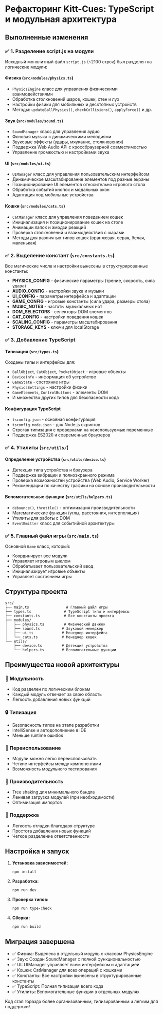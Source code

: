 # Рефакторинг Kitt-Cues: TypeScript и модульная архитектура

## Выполненные изменения

### ✅ 1. Разделение script.js на модули

Исходный монолитный файл `script.js` (~2100 строк) был разделен на логические модули:

#### **Физика (`src/modules/physics.ts`)**
- `PhysicsEngine` класс для управления физическими взаимодействиями
- Обработка столкновений шаров, кошек, стен и луз
- Настройки физики для мобильных и десктопных устройств
- Методы: `updateBallPhysics()`, `checkCollisions()`, `applyForce()` и др.

#### **Звук (`src/modules/sound.ts`)**
- `SoundManager` класс для управления аудио
- Фоновая музыка с динамическими мелодиями
- Звуковые эффекты (удары, мяукание, столкновения)
- Поддержка Web Audio API с кроссбраузерной совместимостью
- Управление громкостью и настройками звука

#### **UI (`src/modules/ui.ts`)**
- `UIManager` класс для управления пользовательским интерфейсом
- Динамическое масштабирование элементов под разные экраны
- Позиционирование UI элементов относительно игрового стола
- Обработка событий кнопок и модальных окон
- Адаптация под мобильные устройства

#### **Кошки (`src/modules/cats.ts`)**
- `CatManager` класс для управления поведением кошек
- Инициализация и позиционирование кошек на столе
- Анимации лапок и эмодзи реакций
- Проверка столкновений и взаимодействий с шарами
- Методы для различных типов кошек (оранжевая, серая, белая, маленькая)

### ✅ 2. Выделение констант (`src/constants.ts`)

Все магические числа и настройки вынесены в структурированные константы:

- **PHYSICS_CONFIG** - физические параметры (трение, скорость, сила удара)
- **AUDIO_CONFIG** - настройки звука и музыки
- **UI_CONFIG** - параметры интерфейса и адаптации
- **GAME_CONFIG** - игровые константы (сила удара, размеры стола)
- **MUSIC_NOTES** - частоты музыкальных нот
- **DOM_SELECTORS** - селекторы DOM элементов
- **CAT_CONFIG** - настройки поведения кошек
- **SCALING_CONFIG** - параметры масштабирования
- **STORAGE_KEYS** - ключи для localStorage

### ✅ 3. Добавление TypeScript

#### **Типизация (`src/types.ts`)**
Созданы типы и интерфейсы для:
- `BallObject`, `CatObject`, `PocketObject` - игровые объекты
- `DeviceInfo` - информация об устройстве
- `GameState` - состояние игры
- `PhysicsSettings` - настройки физики
- `GameElements`, `ControlButtons` - элементы DOM
- И множество других типов для безопасности кода

#### **Конфигурация TypeScript**
- `tsconfig.json` - основная конфигурация
- `tsconfig.node.json` - для Node.js скриптов
- Строгая типизация с проверками на неиспользуемые переменные
- Поддержка ES2020 и современных браузеров

### ✅ 4. Утилиты (`src/utils/`)

#### **Определение устройства (`src/utils/device.ts`)**
- Детекция типа устройства и браузера
- Поддержка вибрации и полноэкранного режима
- Проверка возможностей устройства (Web Audio, Service Worker)
- Рекомендации по качеству графики на основе производительности

#### **Вспомогательные функции (`src/utils/helpers.ts`)**
- `debounce()`, `throttle()` - оптимизация производительности
- Математические функции (углы, расстояния, интерполяция)
- Утилиты для работы с DOM
- `EventEmitter` класс для событийной архитектуры

### ✅ 5. Главный файл игры (`src/main.ts`)

Основной `Game` класс, который:
- Координирует все модули
- Управляет игровым циклом
- Обрабатывает пользовательский ввод
- Инициализирует игровые объекты
- Управляет состоянием игры

## Структура проекта

```
src/
├── main.ts                 # Главный файл игры
├── types.ts               # TypeScript типы и интерфейсы
├── constants.ts           # Все константы проекта
├── modules/
│   ├── physics.ts         # Физический движок
│   ├── sound.ts          # Звуковой менеджер
│   ├── ui.ts             # Менеджер интерфейса
│   └── cats.ts           # Менеджер кошек
└── utils/
    ├── device.ts         # Детекция устройства
    └── helpers.ts        # Вспомогательные функции
```

## Преимущества новой архитектуры

### 🎯 **Модульность**
- Код разделен по логическим блокам
- Каждый модуль отвечает за свою область
- Легкость добавления новых функций

### 🔒 **Типизация**
- Безопасность типов на этапе разработки
- IntelliSense и автодополнение в IDE
- Меньше runtime ошибок

### 📱 **Переиспользование**
- Модули можно легко переиспользовать
- Четкие интерфейсы между компонентами
- Возможность модульного тестирования

### 🚀 **Производительность**
- Tree shaking для минимального бандла
- Ленивая загрузка модулей (при необходимости)
- Оптимизация импортов

### 🔧 **Поддержка**
- Легкость отладки благодаря структуре
- Простота добавления новых функций
- Четкое разделение ответственности

## Настройка и запуск

1. **Установка зависимостей:**
   ```bash
   npm install
   ```

2. **Разработка:**
   ```bash
   npm run dev
   ```

3. **Проверка типов:**
   ```bash
   npm run type-check
   ```

4. **Сборка:**
   ```bash
   npm run build
   ```

## Миграция завершена

- ✅ Физика: Выделена в отдельный модуль с классом PhysicsEngine
- ✅ Звук: Создан SoundManager с полной функциональностью
- ✅ UI: UIManager управляет всем интерфейсом и адаптацией
- ✅ Кошки: CatManager для всех операций с кошками
- ✅ Константы: Все настройки вынесены в структурированные константы
- ✅ TypeScript: Полная типизация всего кода
- ✅ Утилиты: Вспомогательные функции в отдельных модулях

Код стал гораздо более организованным, типизированным и легким для поддержки!